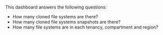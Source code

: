 This dashboard answers the following questions:

- How many cloned file systems are there?
- How many cloned file systems snapshots are there?
- How many file systems are in each tenancy, compartment and region?
